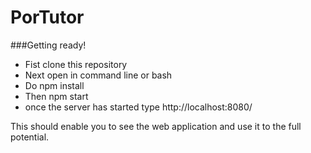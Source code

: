 # PorTutor

###Getting ready!

* Fist clone this repository 
* Next open in command line or bash 
* Do npm install
* Then npm start
* once the server has started type http://localhost:8080/

This should enable you to see the web application and use it to the full potential. 

